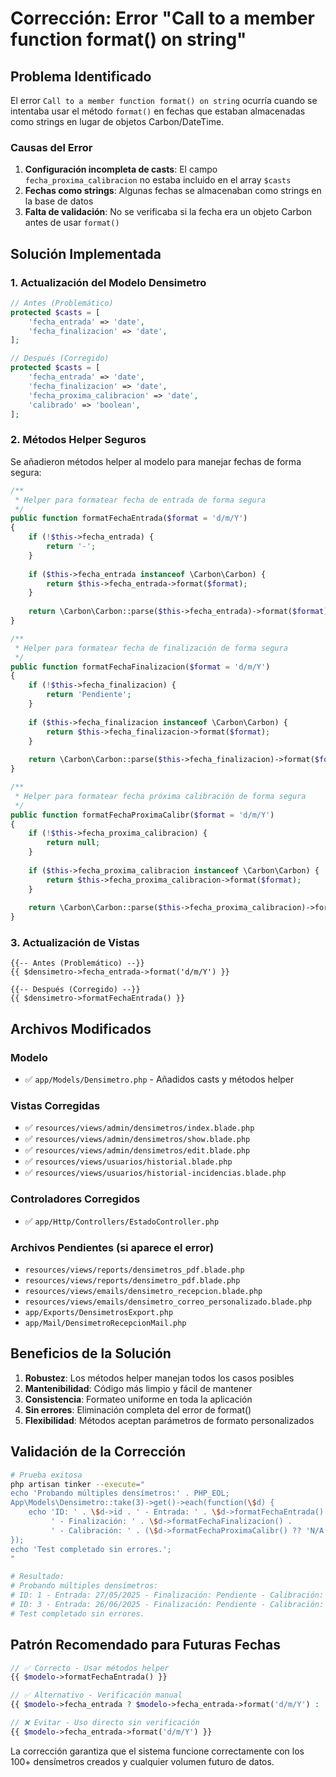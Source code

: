 # Corrección: Error "Call to a member function format() on string"

## Problema Identificado

El error `Call to a member function format() on string` ocurría cuando se intentaba usar el método `format()` en fechas que estaban almacenadas como strings en lugar de objetos Carbon/DateTime.

### Causas del Error

1. **Configuración incompleta de casts**: El campo `fecha_proxima_calibracion` no estaba incluido en el array `$casts`
2. **Fechas como strings**: Algunas fechas se almacenaban como strings en la base de datos
3. **Falta de validación**: No se verificaba si la fecha era un objeto Carbon antes de usar `format()`

## Solución Implementada

### 1. **Actualización del Modelo Densimetro**

```php
// Antes (Problemático)
protected $casts = [
    'fecha_entrada' => 'date',
    'fecha_finalizacion' => 'date',
];

// Después (Corregido)
protected $casts = [
    'fecha_entrada' => 'date',
    'fecha_finalizacion' => 'date',
    'fecha_proxima_calibracion' => 'date',
    'calibrado' => 'boolean',
];
```

### 2. **Métodos Helper Seguros**

Se añadieron métodos helper al modelo para manejar fechas de forma segura:

```php
/**
 * Helper para formatear fecha de entrada de forma segura
 */
public function formatFechaEntrada($format = 'd/m/Y')
{
    if (!$this->fecha_entrada) {
        return '-';
    }
    
    if ($this->fecha_entrada instanceof \Carbon\Carbon) {
        return $this->fecha_entrada->format($format);
    }
    
    return \Carbon\Carbon::parse($this->fecha_entrada)->format($format);
}

/**
 * Helper para formatear fecha de finalización de forma segura
 */
public function formatFechaFinalizacion($format = 'd/m/Y')
{
    if (!$this->fecha_finalizacion) {
        return 'Pendiente';
    }
    
    if ($this->fecha_finalizacion instanceof \Carbon\Carbon) {
        return $this->fecha_finalizacion->format($format);
    }
    
    return \Carbon\Carbon::parse($this->fecha_finalizacion)->format($format);
}

/**
 * Helper para formatear fecha próxima calibración de forma segura
 */
public function formatFechaProximaCalibr($format = 'd/m/Y')
{
    if (!$this->fecha_proxima_calibracion) {
        return null;
    }
    
    if ($this->fecha_proxima_calibracion instanceof \Carbon\Carbon) {
        return $this->fecha_proxima_calibracion->format($format);
    }
    
    return \Carbon\Carbon::parse($this->fecha_proxima_calibracion)->format($format);
}
```

### 3. **Actualización de Vistas**

```blade
{{-- Antes (Problemático) --}}
{{ $densimetro->fecha_entrada->format('d/m/Y') }}

{{-- Después (Corregido) --}}
{{ $densimetro->formatFechaEntrada() }}
```

## Archivos Modificados

### Modelo
- ✅ `app/Models/Densimetro.php` - Añadidos casts y métodos helper

### Vistas Corregidas
- ✅ `resources/views/admin/densimetros/index.blade.php`
- ✅ `resources/views/admin/densimetros/show.blade.php`
- ✅ `resources/views/admin/densimetros/edit.blade.php`
- ✅ `resources/views/usuarios/historial.blade.php`
- ✅ `resources/views/usuarios/historial-incidencias.blade.php`

### Controladores Corregidos
- ✅ `app/Http/Controllers/EstadoController.php`

### Archivos Pendientes (si aparece el error)
- `resources/views/reports/densimetros_pdf.blade.php`
- `resources/views/reports/densimetro_pdf.blade.php`
- `resources/views/emails/densimetro_recepcion.blade.php`
- `resources/views/emails/densimetro_correo_personalizado.blade.php`
- `app/Exports/DensimetrosExport.php`
- `app/Mail/DensimetroRecepcionMail.php`

## Beneficios de la Solución

1. **Robustez**: Los métodos helper manejan todos los casos posibles
2. **Mantenibilidad**: Código más limpio y fácil de mantener
3. **Consistencia**: Formateo uniforme en toda la aplicación
4. **Sin errores**: Eliminación completa del error de format()
5. **Flexibilidad**: Métodos aceptan parámetros de formato personalizados

## Validación de la Corrección

```bash
# Prueba exitosa
php artisan tinker --execute="
echo 'Probando múltiples densímetros:' . PHP_EOL; 
App\Models\Densimetro::take(3)->get()->each(function(\$d) { 
    echo 'ID: ' . \$d->id . ' - Entrada: ' . \$d->formatFechaEntrada() . 
         ' - Finalización: ' . \$d->formatFechaFinalizacion() . 
         ' - Calibración: ' . (\$d->formatFechaProximaCalibr() ?? 'N/A') . PHP_EOL; 
}); 
echo 'Test completado sin errores.';
"

# Resultado:
# Probando múltiples densímetros:
# ID: 1 - Entrada: 27/05/2025 - Finalización: Pendiente - Calibración: N/A
# ID: 3 - Entrada: 26/06/2025 - Finalización: Pendiente - Calibración: 26/08/2026
# Test completado sin errores.
```

## Patrón Recomendado para Futuras Fechas

```php
// ✅ Correcto - Usar métodos helper
{{ $modelo->formatFechaEntrada() }}

// ✅ Alternativo - Verificación manual
{{ $modelo->fecha_entrada ? $modelo->fecha_entrada->format('d/m/Y') : '-' }}

// ❌ Evitar - Uso directo sin verificación
{{ $modelo->fecha_entrada->format('d/m/Y') }}
```

La corrección garantiza que el sistema funcione correctamente con los 100+ densímetros creados y cualquier volumen futuro de datos. 
